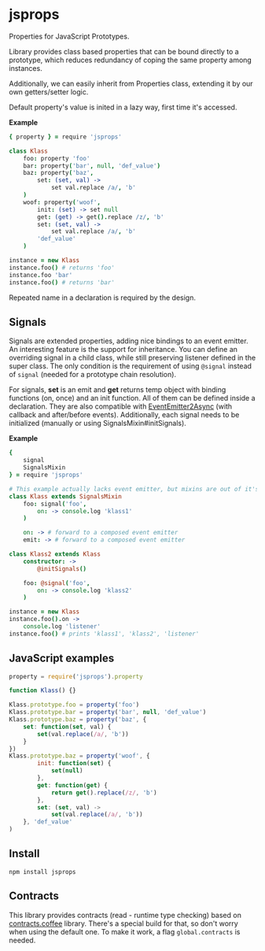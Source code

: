 # jsprops
Properties for JavaScript Prototypes.

Library provides class based properties that can be bound directly to a prototype, which reduces redundancy of coping the same property among instances.

Additionally, we can easily inherit from Properties class, extending it by our own getters/setter logic.

Default property's value is inited in a lazy way, first time it's accessed.

**Example**

```coffeescript
{ property } = require 'jsprops'

class Klass
	foo: property 'foo'
	bar: property('bar', null, 'def_value')
	baz: property('baz',
		set: (set, val) ->
			set val.replace /a/, 'b'
	)
	woof: property('woof',
		init: (set) -> set null
		get: (get) -> get().replace /z/, 'b'
		set: (set, val) ->
			set val.replace /a/, 'b'
		'def_value'
	)

instance = new Klass
instance.foo() # returns 'foo'
instance.foo 'bar'
instance.foo() # returns 'bar'
```

Repeated name in a declaration is required by the design.

## Signals
Signals are extended properties, adding nice bindings to an event emitter. An interesting feature is the support for inheritance. You can define an overriding signal in a child class, while still preserving listener defined in the super class. The only condition is the requirement of using `@signal` instead of `signal` (needed for a prototype chain resolution).

For signals, **set** is an emit and **get** returns temp object with binding functions (on, once) and an init function. All of them can be defined inside a declaration. They are also compatible with [EventEmitter2Async](https://github.com/TobiaszCudnik/EventEmitter2Async) (with callback and after/before events). Additionally, each signal needs to be initialized (manually or using SignalsMixin#initSignals).

**Example**

```coffeescript
{
	signal
	SignalsMixin
} = require 'jsprops'

# This example actually lacks event emitter, but mixins are out of it's scope.
class Klass extends SignalsMixin
	foo: signal('foo',
		on: -> console.log 'klass1'
	)

	on: -> # forward to a composed event emitter
	emit: -> # forward to a composed event emitter

class Klass2 extends Klass
	constructor: ->
		@initSignals()

	foo: @signal('foo',
		on: -> console.log 'klass2'
	)

instance = new Klass
instance.foo().on ->
	console.log 'listener'
instance.foo() # prints 'klass1', 'klass2', 'listener'
```

## JavaScript examples

```javascript
property = require('jsprops').property

function Klass() {}

Klass.prototype.foo = property('foo')
Klass.prototype.bar = property('bar', null, 'def_value')
Klass.prototype.baz = property('baz', {
	set: function(set, val) {
		set(val.replace(/a/, 'b'))
	}
})
Klass.prototype.baz = property('woof', {
		init: function(set) {
			set(null)
		},
		get: function(get) {
			return get().replace(/z/, 'b')
		},
		set: (set, val) ->
			set(val.replace(/a/, 'b'))
	}, 'def_value'
)
```

## Install

    npm install jsprops

## Contracts
This library provides contracts (read - runtime type checking) based on [contracts.coffee](http://disnetdev.com/contracts.coffee/) library. There's a special build for that, so don't worry when using the default one. To make it work, a flag `global.contracts` is needed.